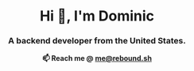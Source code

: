 <h1 align="center">Hi 👋, I'm Dominic</h1>
<h3 align="center">A backend developer from the United States.</h3>

**<p style="text-align: center;">📫 Reach me @ me@rebound.sh</p>**
